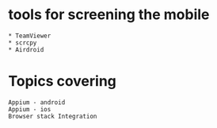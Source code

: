 



# tools for screening the mobile 
    * TeamViewer
    * scrcpy
    * Airdroid


# Topics covering
    Appium - android
    Appium - ios
    Browser stack Integration
    
